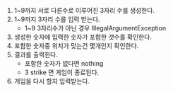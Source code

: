 1. 1~9까지 서로 다른수로 이루어진 3자리 수를 생성한다.
2. 1~9까지 3자리 수를 입력 받는다.
   * 1~9 3자리수가 아닌 경우 IllegalArgumentException
3. 생성한 숫자에 입력한 숫자가 포함한 갯수를 확인한다.
4. 포함한 숫자중 위치가 맞는건 몇개인지 확인한다.
5. 결과를 출력한다.
   * 포함한 숫자가 없다면 nothing
   * 3 strike 면 게임이 종료된다.
6. 게임을 다시 할지 입력받는다.
